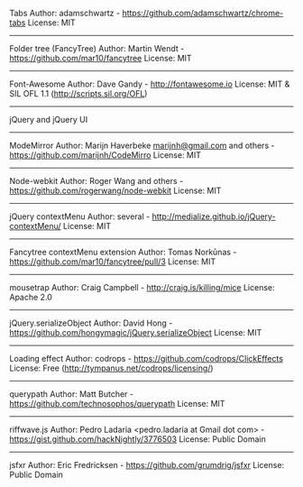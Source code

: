 Tabs
Author: adamschwartz - https://github.com/adamschwartz/chrome-tabs
License: MIT

------------------------------------------------------------------------------------------

Folder tree (FancyTree)
Author: Martin Wendt - https://github.com/mar10/fancytree
License: MIT

------------------------------------------------------------------------------------------

Font-Awesome
Author: Dave Gandy - http://fontawesome.io
License: MIT & SIL OFL 1.1 (http://scripts.sil.org/OFL)

------------------------------------------------------------------------------------------

jQuery and jQuery UI


------------------------------------------------------------------------------------------


ModeMirror
Author: Marijn Haverbeke <marijnh@gmail.com> and others - https://github.com/marijnh/CodeMirro
License: MIT

------------------------------------------------------------------------------------------

Node-webkit
Author: Roger Wang and others - https://github.com/rogerwang/node-webkit
License: MIT

------------------------------------------------------------------------------------------

jQuery contextMenu
Author: several - http://medialize.github.io/jQuery-contextMenu/
License: MIT

------------------------------------------------------------------------------------------

Fancytree contextMenu extension
Author: Tomas Norkūnas - https://github.com/mar10/fancytree/pull/3
License: MIT

------------------------------------------------------------------------------------------

mousetrap
Author: Craig Campbell - http://craig.is/killing/mice
License: Apache 2.0


------------------------------------------------------------------------------------------
jQuery.serializeObject
Author: David Hong - https://github.com/hongymagic/jQuery.serializeObject
License: MIT

------------------------------------------------------------------------------------------
Loading effect
Author: codrops - https://github.com/codrops/ClickEffects
License: Free (http://tympanus.net/codrops/licensing/)

------------------------------------------------------------------------------------------
querypath
Author: Matt Butcher - https://github.com/technosophos/querypath
License: MIT

------------------------------------------------------------------------------------------
riffwave.js
Author: Pedro Ladaria <pedro.ladaria at Gmail dot com> - https://gist.github.com/hackNightly/3776503
License: Public Domain

------------------------------------------------------------------------------------------
jsfxr
Author: Eric Fredricksen - https://github.com/grumdrig/jsfxr
License: Public Domain
